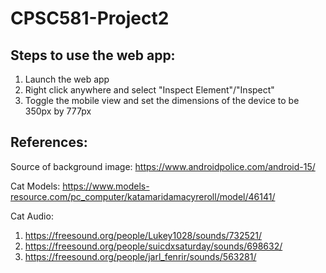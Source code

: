 # CPSC581-Project2

## Steps to use the web app:

1. Launch the web app
2. Right click anywhere and select "Inspect Element"/"Inspect"
3. Toggle the mobile view and set the dimensions of the device to be 350px by 777px

## References:

Source of background image: https://www.androidpolice.com/android-15/

Cat Models: https://www.models-resource.com/pc_computer/katamaridamacyreroll/model/46141/

Cat Audio:
1. https://freesound.org/people/Lukey1028/sounds/732521/
2. https://freesound.org/people/suicdxsaturday/sounds/698632/
3. https://freesound.org/people/jarl_fenrir/sounds/563281/
